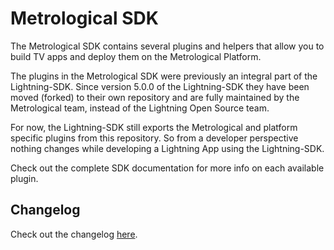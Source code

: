 # Metrological SDK

The Metrological SDK contains several plugins and helpers that allow you to build TV apps and deploy them on the Metrological Platform.

The plugins in the Metrological SDK were previously an integral part of the Lightning-SDK. Since version 5.0.0 of the Lightning-SDK they have been moved (forked) to their own repository and are fully maintained by the Metrological team, instead of the Lightning Open Source team.

For now, the Lightning-SDK still exports the Metrological and platform specific plugins from this repository. So from a developer perspective nothing changes while developing a Lightning App using the Lightning-SDK.

Check out the complete SDK documentation for more info on each available plugin.

## Changelog

Check out the changelog [here](./CHANGELOG.md).
